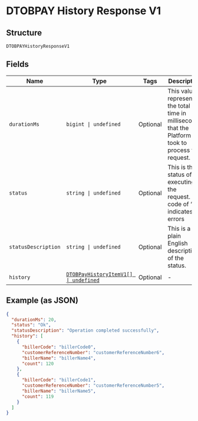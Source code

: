 
# DTOBPAY History Response V1

## Structure

`DTOBPAYHistoryResponseV1`

## Fields

| Name | Type | Tags | Description |
|  --- | --- | --- | --- |
| `durationMs` | `bigint \| undefined` | Optional | This value represents the total time in milliseconds that the Platform took to process the request. |
| `status` | `string \| undefined` | Optional | This is the status of executing the request.&nbsp;A code of ‘Ok’ indicates no errors |
| `statusDescription` | `string \| undefined` | Optional | This is a plain English description of the status. |
| `history` | [`DTOBPayHistoryItemV1[] \| undefined`](../../doc/models/dtob-pay-history-item-v1.md) | Optional | - |

## Example (as JSON)

```json
{
  "durationMs": 20,
  "status": "Ok",
  "statusDescription": "Operation completed successfully",
  "history": [
    {
      "billerCode": "billerCode0",
      "customerReferenceNumber": "customerReferenceNumber6",
      "billerName": "billerName4",
      "count": 120
    },
    {
      "billerCode": "billerCode1",
      "customerReferenceNumber": "customerReferenceNumber5",
      "billerName": "billerName5",
      "count": 119
    }
  ]
}
```

